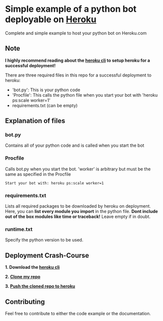 # Simple example of a python bot deployable on [Heroku](https://heroku.com)
Complete and simple example to host your python bot on Heroku.com

## Note
**I highly recommend reading about the [heroku cli](https://devcenter.heroku.com/articles/getting-started-with-python#set-up) to setup heroku for a successful deployment!**

There are three required files in this repo for a successful deployment to heroku:
- 'bot.py': This is your python code
- 'Procfile': This calls the python file when you start your bot with 'heroku ps:scale worker=1'
- requirements.txt (can be empty)

## Explanation of files
### bot.py
Contains all of your python code and is called when you start the bot

### Procfile
Calls bot.py when you start the bot. 'worker' is arbitrary but must be the same as specified in the Procfile

`Start your bot with: heroku ps:scale worker=1`

### requirements.txt
Lists all required packages to be downloaded by heroku on deployment. Here, you can **list every module you import** in the python file. **Dont include out of the box modules like time or traceback!** Leave empty if in doubt.

### runtime.txt
Specify the python version to be used.

## Deployment Crash-Course

**1. Download the [heroku cli](https://devcenter.heroku.com/articles/getting-started-with-python#set-up)**

**2. [Clone my repo](https://devcenter.heroku.com/articles/getting-started-with-python#prepare-the-app)**

**3. [Push the cloned repo to heroku](https://devcenter.heroku.com/articles/getting-started-with-python#deploy-the-app)**

## Contributing
Feel free to contribute to either the code example or the documentation.
